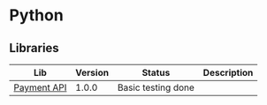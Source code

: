 # Python

## Libraries

| Lib                          | Version | Status             | Description |
| ---------------------------- | ------- | ------------------ | ----------- |
| [Payment API](PaymentAPI.py) | 1.0.0   | Basic testing done |             |
